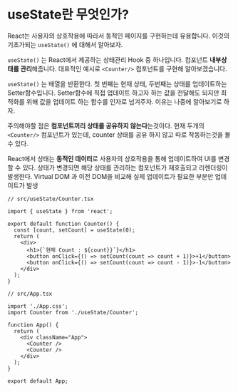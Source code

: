 # useState란 무엇인가?

React는 사용자의 상호작용에 따라서 동적인 페이지를 구현하는데 유용합니다. 이것의 기초가되는 `useState()` 에 대해서 알아보자.

`useState()` 는 React에서 제공하는 상태관리 Hook 중 하나입니다. 컴포넌트 **내부상태를 관리**해줍니다. 대표적인 예시로 `<Counter/>` 컴포넌트를 구현해 알아보겠습니다.

`useState()` 는 배열을 반환한다. 첫 번째는 현재 상태, 두번째는 상태를 업데이트하는 Setter함수입니다. Setter함수에 직접 업데이트 하고자 하는 값을 전달해도 되지만 최적화를 위해 값을 업데이트 하는 함수를 인자로 넘겨주자. 이유는 나중에 알아보기로 하자.

주의해야할 점은 **컴포넌트끼리 상태를 공유하지 않는다**는것이다. 현재 두개의 `<Counter/>` 컴포넌트가 있는데, counter 상태를 공유 하지 않고 따로 작동하는것을 볼 수 있다.

React에서 상태는 **동적인 데이터**로 사용자의 상호작용을 통해 업데이트하여 UI를 변경할 수 있다. 상태가 변경되면 해당 상태를 관리하는 컴포넌트가 재호출되고 리렌더링이 발생한다. Virtual DOM 과 이전 DOM을 비교해 실제 업데이트가 필요한 부분만 업데이트가 발생

```tsx
// src/useState/Counter.tsx

import { useState } from 'react';

export default function Counter() {
  const [count, setCount] = useState(0);
  return (
    <div>
      <h1>{`현재 Count : ${count}}`}</h1>
      <button onClick={() => setCount(count => count + 1)}>+1</button>
      <button onClick={() => setCount(count => count - 1)}>-1</button>
    </div>
  );
}
```

```tsx
// src/App.tsx

import './App.css';
import Counter from './useState/Counter';

function App() {
  return (
    <div className="App">
      <Counter />
      <Counter />
    </div>
  );
}

export default App;
```
